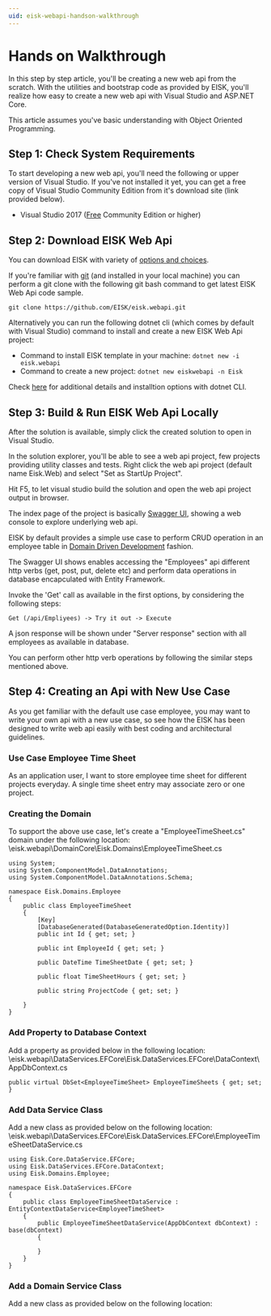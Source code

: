```yaml
---
uid: eisk-webapi-handson-walkthrough
---
```

# Hands on Walkthrough

In this step by step article, you'll be creating a new web api from the scratch. With the utilities and bootstrap code as provided by EISK, you'll realize how easy to create a new web api with Visual Studio and ASP.NET Core.

This article assumes you've basic understanding with Object Oriented Programming.

## Step 1: Check System Requirements

To start developing a new web api, you'll need the following or upper version of Visual Studio. If you've not installed it yet, you can get a free copy of Visual Studio Community Edition from it's download site (link provided below). 

* Visual Studio 2017 ([Free](https://visualstudio.microsoft.com/vs/community/) Community Edition or higher)

## Step 2: Download EISK Web Api

You can download EISK with variety of [options and choices](xref:eisk-webapi-download-options). 

If you're familiar with [git](https://git-scm.com/) (and installed in your local machine) you can perform a git clone with the following git bash command to get latest EISK Web Api code sample.

`git clone https://github.com/EISK/eisk.webapi.git`

Alternatively you can run the following dotnet cli (which comes by default with Visual Studio) command to install and create a new EISK Web Api project:

* Command to install EISK template in your machine: `dotnet new -i eisk.webapi`
* Command to create a new project: `dotnet new eiskwebapi -n Eisk`

Check [here](xref:eisk-webapi-download-options-dotnet-new) for additional details and installtion options with dotnet CLI.

## Step 3: Build & Run EISK Web Api Locally

After the solution is available, simply click the created solution to open in Visual Studio. 

In the solution explorer, you'll be able to see a web api project, few projects providing utility classes and tests. Right click the web api project (default name Eisk.Web) and select "Set as StartUp Project".

Hit F5, to let visual studio build the solution and open the web api project output in browser.

The index page of the project is basically [Swagger UI](https://docs.microsoft.com/en-us/aspnet/core/tutorials/web-api-help-pages-using-swagger), showing a web console to explore underlying web api. 

EISK by default provides a simple use case to perform CRUD operation in an employee table in [Domain Driven Development](https://en.wikipedia.org/wiki/Domain-driven_design) fashion.

The Swagger UI shows enables accessing the "Employees" api different http verbs (get, post, put, delete etc) and perform data operations in database encapculated with Entity Framework.

Invoke the 'Get' call as available in the first options, by considering the following steps:

`Get (/api/Empliyees) -> Try it out -> Execute`

A json response will be shown under "Server response" section with all employees as available in database.

You can perform other http verb operations by following the similar steps mentioned above.

## Step 4: Creating an Api with New Use Case

As you get familiar with the default use case employee, you may want to write your own api with a new use case, so see how the EISK has been designed to write web api easily with best coding and architectural guidelines.

### Use Case Employee Time Sheet

As an application user, I want to store employee time sheet for different projects everyday. A single time sheet entry may associate zero or one project.

### Creating the Domain

To support the above use case, let's create a "EmployeeTimeSheet.cs" domain under the following location: \eisk.webapi\DomainCore\Eisk.Domains\EmployeeTimeSheet.cs

	using System;
	using System.ComponentModel.DataAnnotations;
	using System.ComponentModel.DataAnnotations.Schema;

	namespace Eisk.Domains.Employee
	{
		public class EmployeeTimeSheet
		{
			[Key]
			[DatabaseGenerated(DatabaseGeneratedOption.Identity)]
			public int Id { get; set; }

			public int EmployeeId { get; set; }

			public DateTime TimeSheetDate { get; set; }

			public float TimeSheetHours { get; set; }

			public string ProjectCode { get; set; }

		}
	}

### Add Property to Database Context

Add a property as provided below in the following location: \eisk.webapi\DataServices.EFCore\Eisk.DataServices.EFCore\DataContext\AppDbContext.cs

`public virtual DbSet<EmployeeTimeSheet> EmployeeTimeSheets { get; set; }`

### Add Data Service Class

Add a new class as provided below on the following location: \eisk.webapi\DataServices.EFCore\Eisk.DataServices.EFCore\EmployeeTimeSheetDataService.cs

	using Eisk.Core.DataService.EFCore;
	using Eisk.DataServices.EFCore.DataContext;
	using Eisk.Domains.Employee;

	namespace Eisk.DataServices.EFCore
	{
		public class EmployeeTimeSheetDataService : EntityContextDataService<EmployeeTimeSheet>
		{
			public EmployeeTimeSheetDataService(AppDbContext dbContext) : base(dbContext)
			{

			}
		}
	}
	
### Add a Domain Service Class
	
Add a new class as provided below on the following location: 





 



